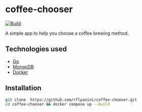 # coffee-chooser

[![Build](https://github.com/rflpazini/coffee-chooser/actions/workflows/gobuild.yml/badge.svg)](https://github.com/rflpazini/coffee-chooser/actions/workflows/gobuild.yml)

A simple app to help you choose a coffee brewing method.

## Technologies used

* [Go](https://golang.org/)
* [MongoDB](https://www.mongodb.com/)
* [Docker](https://www.docker.com/)

## Installation

```bash
git clone  https://github.com/rflpazini/coffee-chooser.git
cd coffee-chooser && docker compose up --build
```